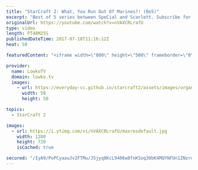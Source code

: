 ```yaml
---
title: "StarCraft 2: What, You Run Out Of Marines?! (Bo5)"
excerpt: "Best of 5 series between SpeCial and Scarlett. Subscribe for more videos: http://lowko.tv/youtube Epic Zerg vs Terran: https://goo.gl/GJuLSh  A very unconventional best of 5 series in StarCraft 2. While there are plenty of aggressive openers from both players, the games showcase a very high skill level"
originalUrl: https://youtube.com/watch?v=nVAXCRLrafU
type: video
length: PT48M25S
publishedDateTime: 2017-07-18T11:16:12Z
heat: 50

featuredContent: "<iframe width=\"800\" height=\"500\" frameborder=\"0\" src=\"https://www.youtube.com/embed/nVAXCRLrafU\" allow=\"accelerometer; autoplay; encrypted-media; gyroscope; picture-in-picture\" allowfullscreen></iframe>"

provider:
  name: LowkoTV
  domain: lowko.tv
  images:
    - url: https://everyday-cc.github.io/starcraft2/assets/images/organizations/lowko.tv-50x50.jpg
      width: 50
      height: 50

topics:
  - StarCraft 2

images:
  - url: https://i.ytimg.com/vi/nVAXCRLrafU/maxresdefault.jpg
    width: 1280
    height: 720
    isCached: true

secured: "/IyA9/PoPCyaauJv2FTMu/J5jyq0KcL9406w8fnKSoq30bK4MQYNFUn1ZNzrqQwajn9PN65ft+DCFMsiFmNXcpxJTxrwog2T5C/B5z3yR3MZRzomrUhHA0ez8cpIUr38xOghhkI9nlJmyKwLv3j5/byP5CXF7LleXUDLDF/xhq2fx8AT6NSz0E7BNBIOojpPI4vGX23hQ6BMymkMuL6jzu4wfET/reFzEzr7tVZQlttmttxOTlvuadazSI6KNWcvElsAgArEzWY2zAh/HKCkvDOq1Pw7N5FoXatEvfgv88zdxtWta4d0QYYM8vH9GoTJxieyx5EvcYglvogMinWWAWU1O4K0Iz7wZ/p5fjhBtz0qBYwqcfHstdWuL+5MPA7g9yrT78qzIzr/FN7ox4R6Gl5OzvVFC6J+35bq8BHXG7BODX6jNZRt7PMs4ImsTtyN;WT6lRVlnmJtq2nRBcKV+1g=="
---
```


